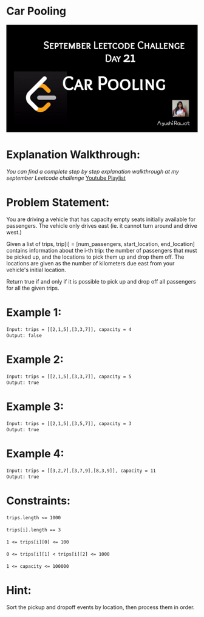 Car Pooling
==========================

![alt text](https://github.com/ayushi7rawat/LeetCode/blob/master/September%20Leetcode%20Challenge/D21%20Car%20Pooling/cover.jpg)

Explanation Walkthrough:
==========================
*You can find a complete step by step explanation walkthrough at my september Leetcode challenge* [Youtube Playlist](https://www.youtube.com/playlist?list=PLjaO05BrsbIP4_rYhYjB95q-IpxoIXmlm)

Problem Statement:
==========================
You are driving a vehicle that has capacity empty seats initially available for passengers.  The vehicle only drives east (ie. it cannot turn around and drive west.)

Given a list of trips, trip[i] = [num_passengers, start_location, end_location] contains information about the i-th trip: the number of passengers that must be picked up, and the locations to pick them up and drop them off.  The locations are given as the number of kilometers due east from your vehicle's initial location.

Return true if and only if it is possible to pick up and drop off all passengers for all the given trips. 

Example 1:
==========================
```
Input: trips = [[2,1,5],[3,3,7]], capacity = 4
Output: false
```

Example 2:
==========================
```
Input: trips = [[2,1,5],[3,3,7]], capacity = 5
Output: true
```

Example 3:
==========================
```
Input: trips = [[2,1,5],[3,5,7]], capacity = 3
Output: true
```

Example 4:
==========================
```
Input: trips = [[3,2,7],[3,7,9],[8,3,9]], capacity = 11
Output: true
```

Constraints:
==========================
```
trips.length <= 1000

trips[i].length == 3

1 <= trips[i][0] <= 100

0 <= trips[i][1] < trips[i][2] <= 1000

1 <= capacity <= 100000
```

Hint:
==========================
Sort the pickup and dropoff events by location, then process them in order.